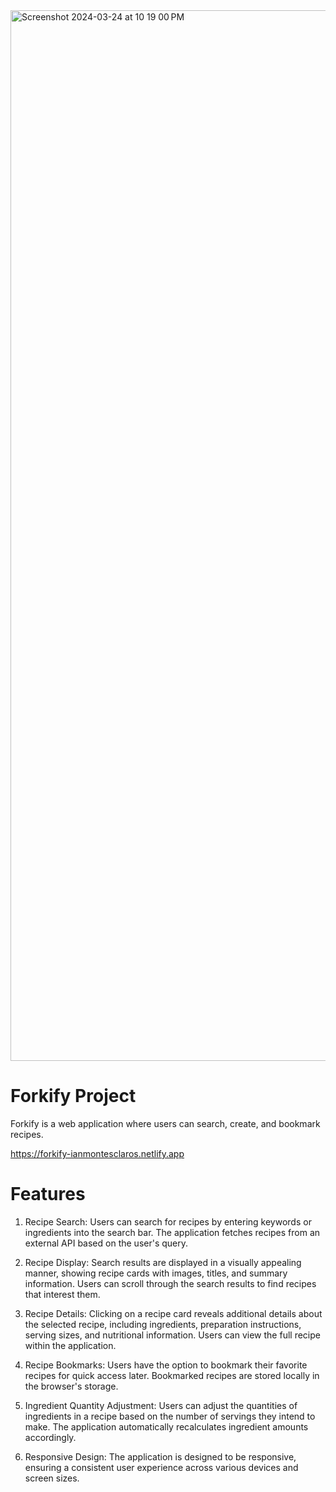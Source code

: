 <img width="1681" alt="Screenshot 2024-03-24 at 10 19 00 PM" src="https://github.com/ianMontesclaros/forkify/assets/122757362/8255d5e4-0864-48e7-9518-7e197c4f5b93">

# Forkify Project

Forkify is a web application where users can search, create, and bookmark recipes.

https://forkify-ianmontesclaros.netlify.app

# Features

1. Recipe Search: Users can search for recipes by entering keywords or ingredients into the search bar. The application fetches recipes from an external API based on the user's query.

2. Recipe Display: Search results are displayed in a visually appealing manner, showing recipe cards with images, titles, and summary information. Users can scroll through the search results to find recipes that interest them.

3. Recipe Details: Clicking on a recipe card reveals additional details about the selected recipe, including ingredients, preparation instructions, serving sizes, and nutritional information. Users can view the full recipe within the application.

4. Recipe Bookmarks: Users have the option to bookmark their favorite recipes for quick access later. Bookmarked recipes are stored locally in the browser's storage.

5. Ingredient Quantity Adjustment: Users can adjust the quantities of ingredients in a recipe based on the number of servings they intend to make. The application automatically recalculates ingredient amounts accordingly.

6. Responsive Design: The application is designed to be responsive, ensuring a consistent user experience across various devices and screen sizes.
